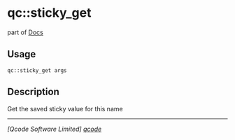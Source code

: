 qc::sticky_get
==============

part of [Docs](.)

Usage
-----
`qc::sticky_get args`

Description
-----------
Get the saved sticky value for this name

----------------------------------
*[Qcode Software Limited] [qcode]*

[qcode]: www.qcode.co.uk "Qcode Software"